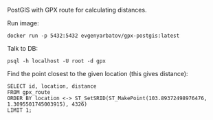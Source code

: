 PostGIS with GPX route for calculating distances.

Run image:

```
docker run -p 5432:5432 evgenyarbatov/gpx-postgis:latest
```

Talk to DB:

```
psql -h localhost -U root -d gpx
```

Find the point closest to the given location (this gives distance):

```
SELECT id, location, distance
FROM gpx_route
ORDER BY location <-> ST_SetSRID(ST_MakePoint(103.89372498976476, 1.3095501745003915), 4326)
LIMIT 1;
```